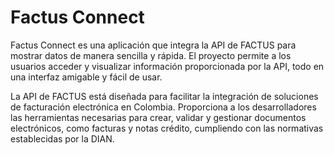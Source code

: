# Factus Connect

Factus Connect es una aplicación que integra la API de FACTUS para mostrar datos de manera sencilla y rápida. El proyecto permite a los usuarios acceder y visualizar información proporcionada por la API, todo en una interfaz amigable y fácil de usar.

La API de FACTUS está diseñada para facilitar la integración de soluciones de facturación electrónica en Colombia. Proporciona a los desarrolladores las herramientas necesarias para crear, validar y gestionar documentos electrónicos, como facturas y notas crédito, cumpliendo con las normativas establecidas por la DIAN.
